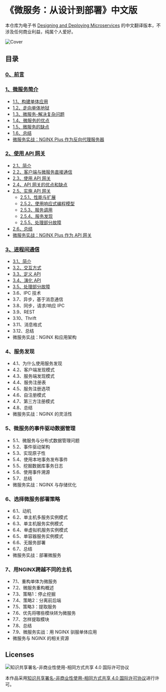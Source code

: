 # 《微服务：从设计到部署》中文版
本仓库为电子书 [Designing and Deploying Microservices](https://www.nginx.com/resources/library/designing-deploying-microservices/) 的中文翻译版本，不涉及任何商业利益，纯属个人爱好。

![Cover](https://github.com/oopsguy/microservices-from-design-to-deployment-chinese/blob/master/resources/cover.png)

## 目录

### [0、前言](https://github.com/oopsguy/microservices-from-design-to-deployment-chinese/blob/master/0-foreword.md)

### [1、微服务简介](https://github.com/oopsguy/microservices-from-design-to-deployment-chinese/blob/master/1-introduction-to-microservices.md#1微服务简介)
- [1.1、构建单体应用](https://github.com/oopsguy/microservices-from-design-to-deployment-chinese/blob/master/1-introduction-to-microservices.md#11构建单体应用)
- [1.2、走向单体地狱](https://github.com/oopsguy/microservices-from-design-to-deployment-chinese/blob/master/1-introduction-to-microservices.md#12走向单体地狱)
- [1.3、微服务-解决复杂问题](https://github.com/oopsguy/microservices-from-design-to-deployment-chinese/blob/master/1-introduction-to-microservices.md#13微服务-解决复杂问题)
- [1.4、微服务的优点](https://github.com/oopsguy/microservices-from-design-to-deployment-chinese/blob/master/1-introduction-to-microservices.md#14微服务的优点)
- [1.5、微服务的缺点](https://github.com/oopsguy/microservices-from-design-to-deployment-chinese/blob/master/1-introduction-to-microservices.md#15微服务的缺点)
- [1.6、总结](https://github.com/oopsguy/microservices-from-design-to-deployment-chinese/blob/master/1-introduction-to-microservices.md#16总结)
- [微服务实战：NGINX Plus 作为反向代理服务器](https://github.com/oopsguy/microservices-from-design-to-deployment-chinese/blob/master/1-introduction-to-microservices.md#微服务实战nginx-plus-作为反向代理服务器)

### [2、使用 API 网关](https://github.com/oopsguy/microservices-from-design-to-deployment-chinese/blob/master/2-using-an-api-gateway.md)
- [2.1、简介](https://github.com/oopsguy/microservices-from-design-to-deployment-chinese/blob/master/2-using-an-api-gateway.md#21简介)
- [2.2、客户端与微服务直接通信](https://github.com/oopsguy/microservices-from-design-to-deployment-chinese/blob/master/2-using-an-api-gateway.md#22客户端与微服务直接通信)
- [2.3、使用 API 网关](https://github.com/oopsguy/microservices-from-design-to-deployment-chinese/blob/master/2-using-an-api-gateway.md#23使用API网关)
- [2.4、API 网关的优点和缺点](https://github.com/oopsguy/microservices-from-design-to-deployment-chinese/blob/master/2-using-an-api-gateway.md#24API网关的优点和缺点)
- [2.5、实施 API 网关](https://github.com/oopsguy/microservices-from-design-to-deployment-chinese/blob/master/2-using-an-api-gateway.md#25实施API网关)
    - [2.5.1、性能与扩展](https://github.com/oopsguy/microservices-from-design-to-deployment-chinese/blob/master/2-using-an-api-gateway.md#251性能与扩展)
    - [2.5.2、使用响应式编程模型](https://github.com/oopsguy/microservices-from-design-to-deployment-chinese/blob/master/2-using-an-api-gateway.md#252使用响应式编程模型)
    - [2.5.3、服务调用](https://github.com/oopsguy/microservices-from-design-to-deployment-chinese/blob/master/2-using-an-api-gateway.md#253服务调用)
    - [2.5.4、服务发现](https://github.com/oopsguy/microservices-from-design-to-deployment-chinese/blob/master/2-using-an-api-gateway.md#254服务发现)
    - [2.5.5、处理部分故障](https://github.com/oopsguy/microservices-from-design-to-deployment-chinese/blob/master/2-using-an-api-gateway.md#255处理部分故障)
- [2.6、总结](https://github.com/oopsguy/microservices-from-design-to-deployment-chinese/blob/master/2-using-an-api-gateway.md#26总结)
- [微服务实战：NGINX Plus 作为 API 网关](https://github.com/oopsguy/microservices-from-design-to-deployment-chinese/blob/master/2-using-an-api-gateway.md#微服务实战nginx-plus-作为-api-网关)

### [3、进程间通信](https://github.com/oopsguy/microservices-from-design-to-deployment-chinese/blob/master/3-inter-process-communication.md)
- [3.1、简介](https://github.com/oopsguy/microservices-from-design-to-deployment-chinese/blob/master/3-inter-process-communication.md#31简介)
- [3.2、交互方式](https://github.com/oopsguy/microservices-from-design-to-deployment-chinese/blob/master/3-inter-process-communication.md#32交互方式)
- [3.3、定义 API](https://github.com/oopsguy/microservices-from-design-to-deployment-chinese/blob/master/3-inter-process-communication.md#33定义api)
- [3.4、演化 API](https://github.com/oopsguy/microservices-from-design-to-deployment-chinese/blob/master/3-inter-process-communication.md#34演化api)
- [3.5、处理部分故障](https://github.com/oopsguy/microservices-from-design-to-deployment-chinese/blob/master/3-inter-process-communication.md#35处理部分故障)
- 3.6、IPC 技术
- 3.7、异步，基于消息通信
- 3.8、同步，请求/响应 IPC
- 3.9、REST
- 3.10、Thrift
- 3.11、消息格式
- 3.12、总结
- 微服务实战：NGINX 和应用架构

### 4、服务发现
- 4.1、为什么使用服务发现
- 4.2、客户端发现模式
- 4.3、服务端发现模式
- 4.4、服务注册表
- 4.5、服务注册选项
- 4.6、自注册模式
- 4.7、第三方注册模式
- 4.8、总结
- 微服务实战：NGINX 的灵活性

### 5、微服务的事件驱动数据管理
- 5.1、微服务与分布式数据管理问题
- 5.2、事件驱动架构
- 5.3、实现原子性
- 5.4、使用本地事务发布事件
- 5.5、挖掘数据库事务日志
- 5.6、使用事件溯源
- 5.7、总结
- 微服务实战：NGINX 与存储优化

### 6、选择微服务部署策略
- 6.1、动机
- 6.2、单主机多服务实例模式
- 6.3、单主机服务实例模式
- 6.4、单虚拟机服务实例模式
- 6.5、单容器服务实例模式
- 6.6、无服务部署
- 6.7、总结
- 微服务实战：部署微服务

### 7、用NGINX跨越不同的主机
- 7.1、重构单体为微服务
- 7.2、微服务重构概述
- 7.3、策略1：停止挖掘
- 7.4、策略2：分离前后端
- 7.5、策略3：提取服务
- 7.6、优先将哪些模块转为微服务
- 7.7、怎样提取模块
- 7.8、总结
- 7.9、微服务实战：用 NGINX 驯服单体应用
- 微服务与 NGINX 的相关资源

## Licenses
![知识共享署名-非商业性使用-相同方式共享 4.0 国际许可协议](https://i.creativecommons.org/l/by-nc-sa/4.0/88x31.png)

本作品采用[知识共享署名-非商业性使用-相同方式共享 4.0 国际许可协议](http://creativecommons.org/licenses/by-nc-sa/4.0/)进行许可。
